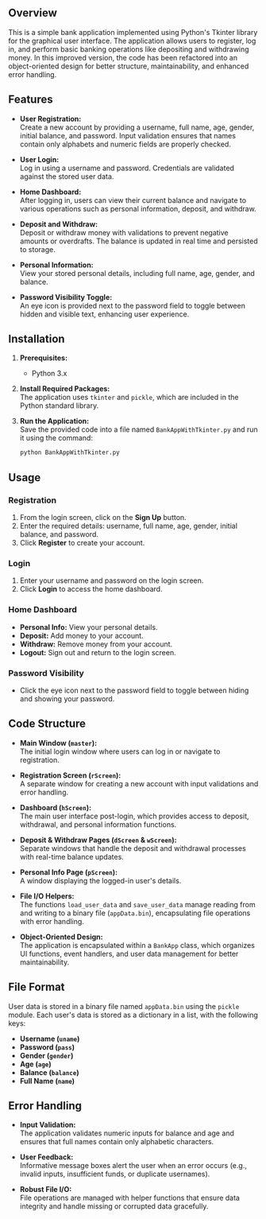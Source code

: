 ## Overview

This is a simple bank application implemented using Python's Tkinter library for the graphical user interface. The application allows users to register, log in, and perform basic banking operations like depositing and withdrawing money. In this improved version, the code has been refactored into an object-oriented design for better structure, maintainability, and enhanced error handling.

## Features

- **User Registration:**  
  Create a new account by providing a username, full name, age, gender, initial balance, and password. Input validation ensures that names contain only alphabets and numeric fields are properly checked.
  
- **User Login:**  
  Log in using a username and password. Credentials are validated against the stored user data.
  
- **Home Dashboard:**  
  After logging in, users can view their current balance and navigate to various operations such as personal information, deposit, and withdraw.
  
- **Deposit and Withdraw:**  
  Deposit or withdraw money with validations to prevent negative amounts or overdrafts. The balance is updated in real time and persisted to storage.
  
- **Personal Information:**  
  View your stored personal details, including full name, age, gender, and balance.
  
- **Password Visibility Toggle:**  
  An eye icon is provided next to the password field to toggle between hidden and visible text, enhancing user experience.

## Installation

1. **Prerequisites:**  
   - Python 3.x

2. **Install Required Packages:**  
   The application uses `tkinter` and `pickle`, which are included in the Python standard library.

3. **Run the Application:**  
   Save the provided code into a file named `BankAppWithTkinter.py` and run it using the command:

   ```sh
   python BankAppWithTkinter.py
   ```

## Usage

### Registration
1. From the login screen, click on the **Sign Up** button.
2. Enter the required details: username, full name, age, gender, initial balance, and password.
3. Click **Register** to create your account.

### Login
1. Enter your username and password on the login screen.
2. Click **Login** to access the home dashboard.

### Home Dashboard
- **Personal Info:** View your personal details.
- **Deposit:** Add money to your account.
- **Withdraw:** Remove money from your account.
- **Logout:** Sign out and return to the login screen.

### Password Visibility
- Click the eye icon next to the password field to toggle between hiding and showing your password.

## Code Structure

- **Main Window (`master`):**  
  The initial login window where users can log in or navigate to registration.

- **Registration Screen (`rScreen`):**  
  A separate window for creating a new account with input validations and error handling.

- **Dashboard (`hScreen`):**  
  The main user interface post-login, which provides access to deposit, withdrawal, and personal information functions.

- **Deposit & Withdraw Pages (`dScreen` & `wScreen`):**  
  Separate windows that handle the deposit and withdrawal processes with real-time balance updates.

- **Personal Info Page (`pScreen`):**  
  A window displaying the logged-in user's details.

- **File I/O Helpers:**  
  The functions `load_user_data` and `save_user_data` manage reading from and writing to a binary file (`appData.bin`), encapsulating file operations with error handling.

- **Object-Oriented Design:**  
  The application is encapsulated within a `BankApp` class, which organizes UI functions, event handlers, and user data management for better maintainability.

## File Format

User data is stored in a binary file named `appData.bin` using the `pickle` module. Each user's data is stored as a dictionary in a list, with the following keys:

- **Username (`uname`)**
- **Password (`pass`)**
- **Gender (`gender`)**
- **Age (`age`)**
- **Balance (`balance`)**
- **Full Name (`name`)**

## Error Handling

- **Input Validation:**  
  The application validates numeric inputs for balance and age and ensures that full names contain only alphabetic characters.
  
- **User Feedback:**  
  Informative message boxes alert the user when an error occurs (e.g., invalid inputs, insufficient funds, or duplicate usernames).

- **Robust File I/O:**  
  File operations are managed with helper functions that ensure data integrity and handle missing or corrupted data gracefully.
